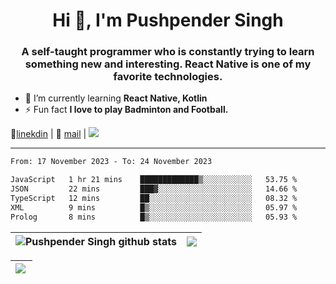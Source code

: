 <h1 align="center">Hi 👋, I'm Pushpender Singh</h1>
<h3 align="center">A self-taught programmer who is constantly trying to learn something new and interesting. React Native is one of my favorite technologies.</h3>

- 🌱 I’m currently learning **React Native, Kotlin**
- ⚡ Fun fact **I love to play Badminton and Football.**

👔[linekdin](https://www.linkedin.com/in/pushpender-singh-240061202/) | 📧 [mail](mailto:pushpendersingh694@gmail.com) | ![](https://komarev.com/ghpvc/?username=pushpender-singh-ap&color=blue)


---

<!--START_SECTION:waka-->

```txt
From: 17 November 2023 - To: 24 November 2023

JavaScript   1 hr 21 mins    █████████████▒░░░░░░░░░░░   53.75 %
JSON         22 mins         ███▓░░░░░░░░░░░░░░░░░░░░░   14.66 %
TypeScript   12 mins         ██░░░░░░░░░░░░░░░░░░░░░░░   08.32 %
XML          9 mins          █▒░░░░░░░░░░░░░░░░░░░░░░░   05.97 %
Prolog       8 mins          █▒░░░░░░░░░░░░░░░░░░░░░░░   05.93 %
```

<!--END_SECTION:waka-->

| <a><img align="center" src="https://github-readme-stats-iota-ecru-15.vercel.app/api?username=pushpender-singh-ap&show_icons=true&include_all_commits=true&theme=buefy&hide_border=true" alt="Pushpender Singh github stats" /></a> | <a><img align="center" src="https://github-readme-stats-iota-ecru-15.vercel.app/api/top-langs/?username=pushpender-singh-ap&layout=compact&theme=buefy&hide_border=true" /></a> |
| ------------- | ------------- |

| <a> <img align="left" src="https://github-readme-streak-stats.herokuapp.com/?user=pushpender-singh-ap" /></br> </a> |
| ------------- |
